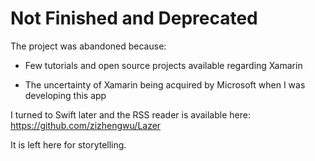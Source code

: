 # Not Finished and Deprecated

The project was abandoned because:

- Few tutorials and open source projects available regarding Xamarin

- The uncertainty of Xamarin being acquired by Microsoft when I was developing this app

I turned to Swift later and the RSS reader is available here: https://github.com/zizhengwu/Lazer

It is left here for storytelling. 
